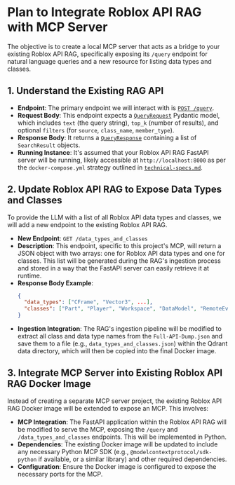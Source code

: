 # Plan to Integrate Roblox API RAG with MCP Server

The objective is to create a local MCP server that acts as a bridge to your existing Roblox API RAG, specifically exposing its `/query` endpoint for natural language queries and a new resource for listing data types and classes.

## 1. Understand the Existing RAG API

*   **Endpoint**: The primary endpoint we will interact with is [`POST /query`](../../technical-specs.md:151).
*   **Request Body**: This endpoint expects a [`QueryRequest`](../../technical-specs.md:198) Pydantic model, which includes `text` (the query string), `top_k` (number of results), and optional `filters` (for `source`, `class_name`, `member_type`).
*   **Response Body**: It returns a [`QueryResponse`](../../technical-specs.md:215) containing a list of `SearchResult` objects.
*   **Running Instance**: It's assumed that your Roblox API RAG FastAPI server will be running, likely accessible at `http://localhost:8000` as per the `docker-compose.yml` strategy outlined in [`technical-specs.md`](../../technical-specs.md:311).

## 2. Update Roblox API RAG to Expose Data Types and Classes

To provide the LLM with a list of all Roblox API data types and classes, we will add a new endpoint to the existing Roblox API RAG.

*   **New Endpoint**: `GET /data_types_and_classes`
*   **Description**: This endpoint, specific to this project's MCP, will return a JSON object with two arrays: one for Roblox API data types and one for classes. This list will be generated during the RAG's ingestion process and stored in a way that the FastAPI server can easily retrieve it at runtime.
*   **Response Body Example**:
    ```json
    {
      "data_types": ["CFrame", "Vector3", ...],
      "classes": ["Part", "Player", "Workspace", "DataModel", "RemoteEvent", "BindableFunction", ...]
    }
    ```
*   **Ingestion Integration**: The RAG's ingestion pipeline will be modified to extract all class and data type names from the `Full-API-Dump.json` and save them to a file (e.g., `data_types_and_classes.json`) within the Qdrant data directory, which will then be copied into the final Docker image.

## 3. Integrate MCP Server into Existing Roblox API RAG Docker Image

Instead of creating a separate MCP server project, the existing Roblox API RAG Docker image will be extended to expose an MCP. This involves:

*   **MCP Integration**: The FastAPI application within the Roblox API RAG will be modified to serve the MCP, exposing the `/query` and `/data_types_and_classes` endpoints. This will be implemented in Python.
*   **Dependencies**: The existing Docker image will be updated to include any necessary Python MCP SDK (e.g., `@modelcontextprotocol/sdk-python` if available, or a similar library) and other required dependencies.
*   **Configuration**: Ensure the Docker image is configured to expose the necessary ports for the MCP.